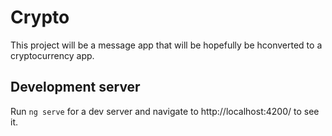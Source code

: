 # Crypto

This project will be a message app that will be hopefully be hconverted to a cryptocurrency app.

## Development server

Run `ng serve` for a dev server and navigate to http://localhost:4200/  to see it.



